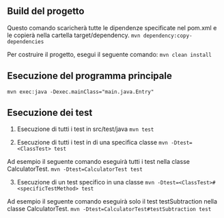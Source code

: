 ## Build del progetto

Questo comando scaricherà tutte le dipendenze specificate nel pom.xml e le copierà nella cartella target/dependency.
```mvn dependency:copy-dependencies```

Per costruire il progetto, esegui il seguente comando:
```mvn clean install```

## Esecuzione del programma principale
```mvn exec:java -Dexec.mainClass="main.java.Entry"```

## Esecuzione dei test 

1. Esecuzione di tutti i test in src/test/java
```mvn test```

2. Esecuzione di tutti i test in di una specifica classe
```mvn -Dtest=<ClassTest> test```

Ad esempio il seguente comando eseguirà tutti i test nella classe CalculatorTest. 
```mvn -Dtest=CalculatorTest test ```

3. Esecuzione di un test specifico in una classe
```mvn -Dtest=<ClassTest>#<specificTestMethod> test```

Ad esempio il seguente comando eseguirà solo il test testSubtraction nella classe CalculatorTest. 
```mvn -Dtest=CalculatorTest#testSubtraction test```
